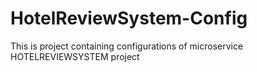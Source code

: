 # HotelReviewSystem-Config
This is project containing configurations of microservice HOTELREVIEWSYSTEM project
